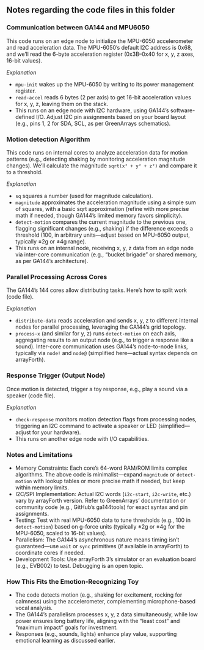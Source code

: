 ## Notes regarding the code files in this folder

### Communication between GA144 and MPU6050

This code runs on an edge node to initialize the MPU-6050 accelerometer and read acceleration data. The MPU-6050’s default I2C address is 0x68, and we’ll read the 6-byte acceleration register (0x3B–0x40 for x, y, z axes, 16-bit values).

_Explanation_ 

* `mpu-init` wakes up the MPU-6050 by writing to its power management register.
* `read-accel` reads 6 bytes (2 per axis) to get 16-bit acceleration values for x, y, z, leaving them on the stack.
* This runs on an edge node with I2C hardware, using GA144’s software-defined I/O. Adjust I2C pin assignments based on your board layout (e.g., pins 1, 2 for SDA, SCL, as per GreenArrays schematics).

### Motion detection Algorithm

This code runs on internal cores to analyze acceleration data for motion patterns (e.g., detecting shaking by monitoring acceleration magnitude changes). We’ll calculate the magnitude `sqrt(x² + y² + z²)` and compare it to a threshold.

_Explanation_

* `sq` squares a number (used for magnitude calculation).
* `magnitude` approximates the acceleration magnitude using a simple sum of squares, with a basic sqrt approximation (refine with more precise math if needed, though GA144’s limited memory favors simplicity).
* `detect-motion` compares the current magnitude to the previous one, flagging significant changes (e.g., shaking) if the difference exceeds a threshold (100, in arbitrary units—adjust based on MPU-6050 output, typically ±2g or ±4g range).
* This runs on an internal node, receiving x, y, z data from an edge node via inter-core communication (e.g., “bucket brigade” or shared memory, as per GA144’s architecture).

### Parallel Processing Across Cores

The GA144’s 144 cores allow distributing tasks. Here’s how to split work (code file).

_Explanation_
* `distribute-data` reads acceleration and sends x, y, z to different internal nodes for parallel processing, leveraging the GA144’s grid topology.
* `process-x` (and similar for y, z) runs `detect-motion` on each axis, aggregating results to an output node (e.g., to trigger a response like a sound).
Inter-core communication uses GA144’s node-to-node links, typically via `node!` and `node@` (simplified here—actual syntax depends on arrayForth).

### Response Trigger (Output Node)

Once motion is detected, trigger a toy response, e.g., play a sound via a speaker (code file).

_Explanation_
* `check-response` monitors motion detection flags from processing nodes, triggering an I2C command to activate a speaker or LED (simplified—adjust for your hardware).
* This runs on another edge node with I/O capabilities.

### Notes and Limitations

* Memory Constraints: Each core’s 64-word RAM/ROM limits complex algorithms. The above code is minimalist—expand `magnitude` or `detect-motion` with lookup tables or more precise math if needed, but keep within memory limits.
* I2C/SPI Implementation: Actual I2C words (`i2c-start`, `i2c-write`, etc.) vary by arrayForth version. Refer to GreenArrays’ documentation or community code (e.g., GitHub’s ga144tools) for exact syntax and pin assignments.
* Testing: Test with real MPU-6050 data to tune thresholds (e.g., 100 in `detect-motion`) based on g-force units (typically ±2g or ±4g for the MPU-6050, scaled to 16-bit values).
* Parallelism: The GA144’s asynchronous nature means timing isn’t guaranteed—use `wait` or `sync` primitives (if available in arrayForth) to coordinate cores if needed.
* Development Tools: Use arrayForth 3’s simulator or an evaluation board (e.g., EVB002) to test. Debugging is an open topic.

### How This Fits the Emotion-Recognizing Toy

* The code detects motion (e.g., shaking for excitement, rocking for calmness) using the accelerometer, complementing microphone-based vocal analysis.
* The GA144’s parallelism processes x, y, z data simultaneously, while low power ensures long battery life, aligning with the “least cost” and “maximum impact” goals for investment.
* Responses (e.g., sounds, lights) enhance play value, supporting emotional learning as discussed earlier.